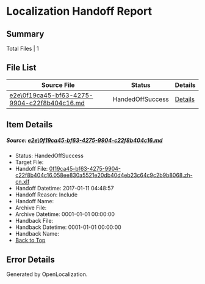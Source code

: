 # <a name='report-top'></a> Localization Handoff Report

## Summary
 Total Files | 1

## File List
 Source File | Status | Details 
 ----------- | ------ | ------- 
 [e2e\0f19ca45-bf63-4275-9904-c22f8b404c16.md](https://github.com/OpenLocalizationTestOrg/ol-test0/blob/cacfcde65e9ee0a43cc2b39c7fd14ce36f39496d/e2e/0f19ca45-bf63-4275-9904-c22f8b404c16.md) | HandedOffSuccess | [Details](#82cfa1f291bb922e01453afa99f00bc067e4bdc01)

## Item Details
##### <a name='82cfa1f291bb922e01453afa99f00bc067e4bdc01'></a> Source: [e2e\0f19ca45-bf63-4275-9904-c22f8b404c16.md](https://github.com/OpenLocalizationTestOrg/ol-test0/blob/cacfcde65e9ee0a43cc2b39c7fd14ce36f39496d/e2e/0f19ca45-bf63-4275-9904-c22f8b404c16.md)
* Status: HandedOffSuccess
* Target File: 
* Handoff File: [0f19ca45-bf63-4275-9904-c22f8b404c16.058ee830a5521e20db40d4eb23c64c9c2b9b8068.zh-cn.xlf](https://github.com/OpenLocalizationTestOrg/ol-test0-handoff/blob/607ec8082c202c0e1628dc92387b06589eca7164/ol-handoff/OpenLocalizationTestOrg/ol-test0-zhcn/shujia/ht/0f19ca45-bf63-4275-9904-c22f8b404c16.058ee830a5521e20db40d4eb23c64c9c2b9b8068.zh-cn.xlf)
* Handoff Datetime: 2017-01-11 04:48:57
* Handoff Reason: Include
* Handoff Name: 
* Archive File: 
* Archive Datetime: 0001-01-01 00:00:00
* Handback File: 
* Handback Datetime: 0001-01-01 00:00:00
* Handback Name: 
* [Back to Top](#report-top)


## Error Details

Generated by OpenLocalization.
